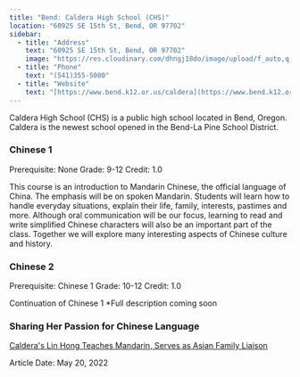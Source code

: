 ```yaml
---
title: "Bend: Caldera High School (CHS)"
location: "60925 SE 15th St, Bend, OR 97702"
sidebar:
  - title: "Address"
    text: "60925 SE 15th St, Bend, OR 97702"
    image: "https://res.cloudinary.com/dhngj18do/image/upload/f_auto,q_auto/v1/images/activities/caldera-logo"
  - title: "Phone"
    text: "(541)355-5000"
  - title: "Website"
    text: "[https://www.bend.k12.or.us/caldera](https://www.bend.k12.or.us/caldera)"
---
```


Caldera High School (CHS) is a public high school located in Bend, Oregon. Caldera is the newest school opened in the Bend-La Pine School District.

### Chinese 1                                                      
Prerequisite: None Grade: 9-12   Credit: 1.0

This course is an introduction to Mandarin Chinese, the official language of China. The emphasis will be on spoken Mandarin. Students will learn how to handle everyday situations, explain their life, family, interests, pastimes and more.  Although oral communication will be our focus, learning to read and write simplified Chinese characters will also be an important part of the class. Together we will explore many interesting aspects of Chinese culture and history.

### Chinese 2                                                    
Prerequisite: Chinese 1 Grade: 10-12   Credit: 1.0

Continuation of Chinese 1 *Full description coming soon

### Sharing Her Passion for Chinese Language

[Caldera's Lin Hong Teaches Mandarin, Serves as Asian Family Liaison](https://www.bend.k12.or.us/district/news-events/news/2022/05/sharing-her-passion-chinese-language)

Article Date: May 20, 2022
